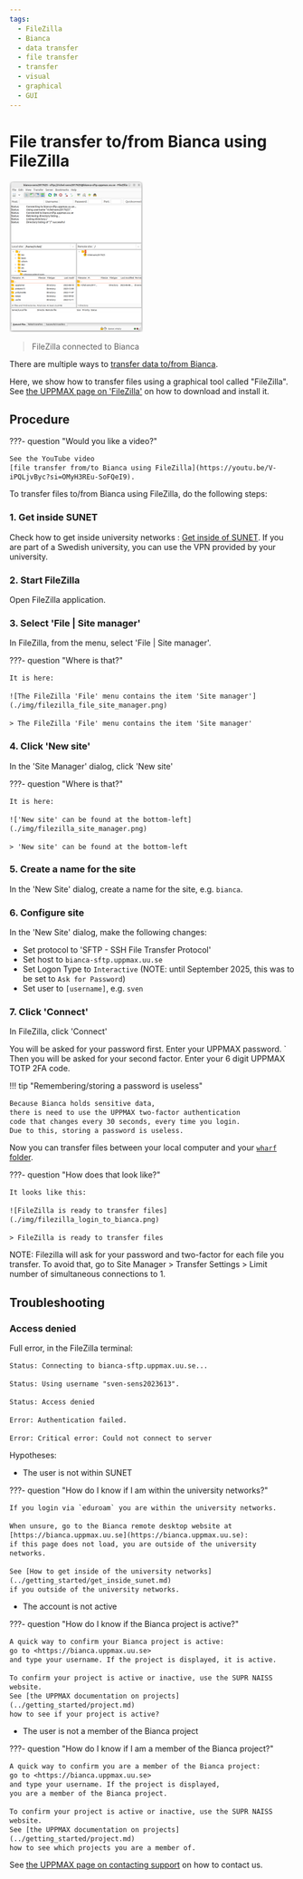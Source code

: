 ```yaml
---
tags:
  - FileZilla
  - Bianca
  - data transfer
  - file transfer
  - transfer
  - visual
  - graphical
  - GUI
---
```


# File transfer to/from Bianca using FileZilla

![FileZilla connected to Bianca](./img/filezilla_login_to_bianca_236_x_266.png)

> FileZilla connected to Bianca

There are multiple ways to [transfer data to/from Bianca](../cluster_guides/transfer_bianca.md).

Here, we show how to transfer files using a graphical tool called "FileZilla".
See [the UPPMAX page on 'FileZilla'](filezilla.md) on how to download and install it.

## Procedure

???- question "Would you like a video?"

    See the YouTube video
    [file transfer from/to Bianca using FileZilla](https://youtu.be/V-iPQLjvByc?si=OMyH3REu-SoFQeI9).

To transfer files to/from Bianca using FileZilla, do the following steps:

### 1. Get inside SUNET

Check how to get inside university networks : [Get inside of SUNET](../getting_started/get_inside_sunet.md).
If you are part of a Swedish university, you can use the VPN provided by your university.

### 2. Start FileZilla

Open FileZilla application.

### 3. Select 'File | Site manager'

In FileZilla, from the menu, select 'File | Site manager'.

???- question "Where is that?"

    It is here:

    ![The FileZilla 'File' menu contains the item 'Site manager'](./img/filezilla_file_site_manager.png)

    > The FileZilla 'File' menu contains the item 'Site manager'

### 4. Click 'New site'

In the 'Site Manager' dialog, click 'New site'

???- question "Where is that?"

    It is here:

    !['New site' can be found at the bottom-left](./img/filezilla_site_manager.png)

    > 'New site' can be found at the bottom-left

### 5. Create a name for the site

In the 'New Site' dialog, create a name for the site, e.g. `bianca`.

### 6. Configure site

In the 'New Site' dialog, make the following changes:

- Set protocol to 'SFTP - SSH File Transfer Protocol'
- Set host to `bianca-sftp.uppmax.uu.se`
- Set Logon Type to `Interactive` (NOTE: until September 2025, this was to be set to `Ask for Password`)
- Set user to `[username]`, e.g. `sven`


### 7. Click 'Connect'

In FileZilla, click 'Connect'

You will be asked for your password first. Enter your UPPMAX password. `
Then you will be asked for your second factor. Enter your 6 digit UPPMAX TOTP 2FA code.

!!! tip "Remembering/storing a password is useless"

    Because Bianca holds sensitive data,
    there is need to use the UPPMAX two-factor authentication
    code that changes every 30 seconds, every time you login.
    Due to this, storing a password is useless.

Now you can transfer files between your local computer and your [`wharf` folder](../cluster_guides/wharf.md).

???- question "How does that look like?"

    It looks like this:

    ![FileZilla is ready to transfer files](./img/filezilla_login_to_bianca.png)

    > FileZilla is ready to transfer files

NOTE: Filezilla will ask for your password and two-factor for each file you transfer. To avoid that, go to
Site Manager > Transfer Settings > Limit number of simultaneous connections to 1.

## Troubleshooting

### Access denied

Full error, in the FileZilla terminal:

```text
Status: Connecting to bianca-sftp.uppmax.uu.se...

Status: Using username "sven-sens2023613".

Status: Access denied

Error: Authentication failed.

Error: Critical error: Could not connect to server
```

Hypotheses:

- The user is not within SUNET

???- question "How do I know if I am within the university networks?"

    If you login via `eduroam` you are within the university networks.

    When unsure, go to the Bianca remote desktop website at
    [https://bianca.uppmax.uu.se](https://bianca.uppmax.uu.se):
    if this page does not load, you are outside of the university networks.

    See [How to get inside of the university networks](../getting_started/get_inside_sunet.md)
    if you outside of the university networks.

- The account is not active

???- question "How do I know if the Bianca project is active?"

    A quick way to confirm your Bianca project is active:
    go to <https://bianca.uppmax.uu.se>
    and type your username. If the project is displayed, it is active.

    To confirm your project is active or inactive, use the SUPR NAISS website.
    See [the UPPMAX documentation on projects](../getting_started/project.md)
    how to see if your project is active?

- The user is not a member of the Bianca project

???- question "How do I know if I am a member of the Bianca project?"

    A quick way to confirm you are a member of the Bianca project:
    go to <https://bianca.uppmax.uu.se>
    and type your username. If the project is displayed,
    you are a member of the Bianca project.

    To confirm your project is active or inactive, use the SUPR NAISS website.
    See [the UPPMAX documentation on projects](../getting_started/project.md)
    how to see which projects you are a member of.

See [the UPPMAX page on contacting support](../support.md)
on how to contact us.
